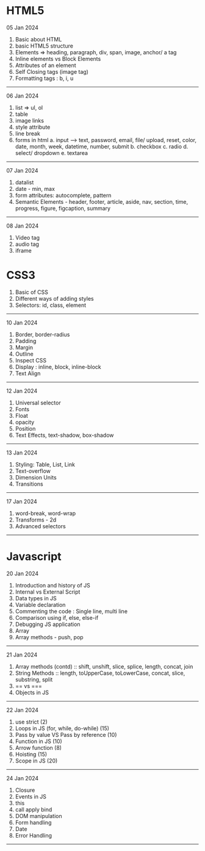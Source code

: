 # HTML5

05 Jan 2024

1. Basic about HTML
2. basic HTML5 structure
3. Elements => heading, paragraph, div, span, image, anchor/ a tag
4. Inline elements vs Block Elements
5. Attributes of an element
6. Self Closing tags (image tag)
7. Formatting tags : b, i, u

---

06 Jan 2024

1. list => ul, ol
2. table
3. image links
4. style attribute
5. line break
6. forms in html
   a. input --> text, password, email, file/ upload, reset, color, date, month, week, datetime, number, submit
   b. checkbox
   c. radio
   d. select/ dropdown
   e. textarea

---

07 Jan 2024

1. datalist
2. date - min, max
3. form attributes: autocomplete, pattern
4. Semantic Elements - header, footer, article, aside, nav, section, time, progress, figure, figcaption, summary

---

08 Jan 2024

1. Video tag
2. audio tag
3. iframe

# CSS3

1. Basic of CSS
2. Different ways of adding styles
3. Selectors: id, class, element

---

10 Jan 2024

1. Border, border-radius
2. Padding
3. Margin
4. Outline
5. Inspect CSS
6. Display : inline, block, inline-block
7. Text Align

---

12 Jan 2024

1. Universal selector
2. Fonts
3. Float
4. opacity
5. Position
6. Text Effects, text-shadow, box-shadow

---

13 Jan 2024

1. Styling: Table, List, Link
2. Text-overflow
3. Dimension Units
4. Transitions

---

17 Jan 2024

1. word-break, word-wrap
2. Transforms - 2d
3. Advanced selectors

---

# Javascript

20 Jan 2024

1. Introduction and history of JS
2. Internal vs External Script
3. Data types in JS
4. Variable declaration
5. Commenting the code : Single line, multi line
6. Comparison using if, else, else-if
7. Debugging JS application
8. Array
9. Array methods - push, pop

---

21 Jan 2024

1. Array methods (contd) :: shift, unshift, slice, splice, length, concat, join
2. String Methods :: length, toUpperCase, toLowerCase, concat, slice, substring, split
3. == vs ===
4. Objects in JS

---

22 Jan 2024

1. use strict (2)
2. Loops in JS (for, while, do-while) (15)
3. Pass by value VS Pass by reference (10)
4. Function in JS (10)
5. Arrow function (8)
6. Hoisting (15)
7. Scope in JS (20)

---

24 Jan 2024

1. Closure
2. Events in JS
3. this
4. call apply bind
5. DOM manipulation
6. Form handling
7. Date
8. Error Handling

---

